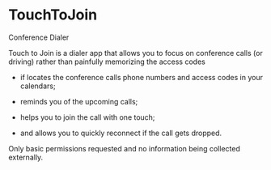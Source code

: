 # TouchToJoin
Conference Dialer

Touch to Join is a dialer app that allows you to focus on conference calls (or driving) 
rather than painfully memorizing the access codes

- if locates the conference calls phone numbers and access codes in your calendars;

- reminds you of the upcoming calls;

- helps you to join the call with one touch;

- and allows you to quickly reconnect if the call gets dropped.

Only basic permissions requested and no information being collected externally.
